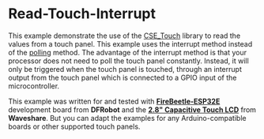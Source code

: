 

# Read-Touch-Interrupt

This example demonstrate the use of the [CSE_Touch](https://github.com/CIRCUITSTATE/CSE_Touch) library to read the values from a touch panel. This example uses the interrupt method instead of the [polling](/extras/PIO-Examples/src/Read-Touch-Polling) method. The advantage of the interrupt method is that your processor does not need to poll the touch panel constantly. Instead, it will only be triggered when the touch panel is touched, through an interrupt output from the touch panel which is connected to a GPIO input of the microcontroller.

This example was written for and tested with [**FireBeetle-ESP32E**](https://www.dfrobot.com/product-2195.html) development board from **DFRobot** and the [**2.8" Capacitive Touch LCD**](https://www.waveshare.com/wiki/2.8inch_Capacitive_Touch_LCD) from **Waveshare**. But you can adapt the examples for any Arduino-compatible boards or other supported touch panels.
